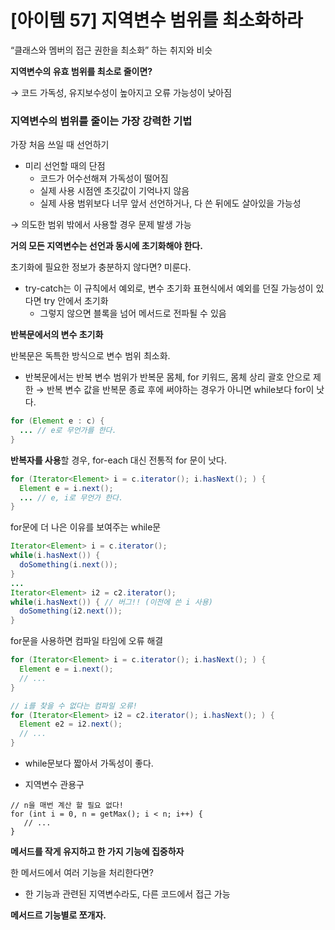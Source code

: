 # [아이템 57] 지역변수 범위를 최소화하라

“클래스와 멤버의 접근 권한을 최소화” 하는 취지와 비슷

**지역변수의 유효 범위를 최소로 줄이면?**

→ 코드 가독성, 유지보수성이 높아지고 오류 가능성이 낮아짐

### 지역변수의 범위를 줄이는 가장 강력한 기법

가장 처음 쓰일 때 선언하기

- 미리 선언할 때의 단점
    - 코드가 어수선해져 가독성이 떨어짐
    - 실제 사용 시점엔 초깃값이 기억나지 않음
    - 실제 사용 범위보다 너무 앞서 선언하거나, 다 쓴 뒤에도 살아있을 가능성

→ 의도한 범위 밖에서 사용할 경우 문제 발생 가능

**거의 모든 지역변수는 선언과 동시에 초기화해야 한다.**

초기화에 필요한 정보가 충분하지 않다면? 미룬다.

- try-catch는 이 규칙에서 예외로, 변수 초기화 표현식에서 예외를 던질 가능성이 있다면 try 안에서 초기화
    - 그렇지 않으면 블록을 넘어 메서드로 전파될 수 있음

**반복문에서의 변수 초기화**

반복문은 독특한 방식으로 변수 범위 최소화.

- 반복문에서는 반복 변수 범위가 반복문 몸체, for 키워드, 몸체 상리 괄호 안으로 제한
→ 반복 변수 값을 반복문 종료 후에 써야하는 경우가 아니면 while보다 for이 낫다.

```java
for (Element e : c) {
  ... // e로 무언가를 한다.
}
```

**반복자를 사용**할 경우, for-each 대신 전통적 for 문이 낫다.

```java
for (Iterator<Element> i = c.iterator(); i.hasNext(); ) {
  Element e = i.next();
  ... // e, i로 무언가 한다.
}
```

for문에 더 나은 이유를 보여주는 while문

```java
Iterator<Element> i = c.iterator();
while(i.hasNext()) {
  doSomething(i.next());
}
...
Iterator<Element> i2 = c2.iterator();
while(i.hasNext()) { // 버그!! (이전에 쓴 i 사용)
  doSomething(i2.next());
}
```

for문을 사용하면 컴파일 타임에 오류 해결

```java
for (Iterator<Element> i = c.iterator(); i.hasNext(); ) {
  Element e = i.next();
  // ...
}

// i를 찾을 수 없다는 컴파일 오류!
for (Iterator<Element> i2 = c2.iterator(); i.hasNext(); ) {
  Element e2 = i2.next();
  // ...
}
```

- while문보다 짧아서 가독성이 좋다.

- 지역변수 관용구
```
// n을 매번 계산 할 필요 없다!
for (int i = 0, n = getMax(); i < n; i++) {
   // ...
}
```

**메서드를 작게 유지하고 한 가지 기능에 집중하자**

한 메서드에서 여러 기능을 처리한다면?

- 한 기능과 관련된 지역변수라도, 다른 코드에서 접근 가능

**메서드르 기능별로 쪼개자.**